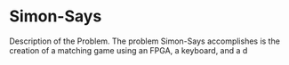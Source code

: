 # Simon-Says
Description of the Problem.
  The problem Simon-Says accomplishes is the creation of a matching game using an FPGA, a keyboard, and a d
